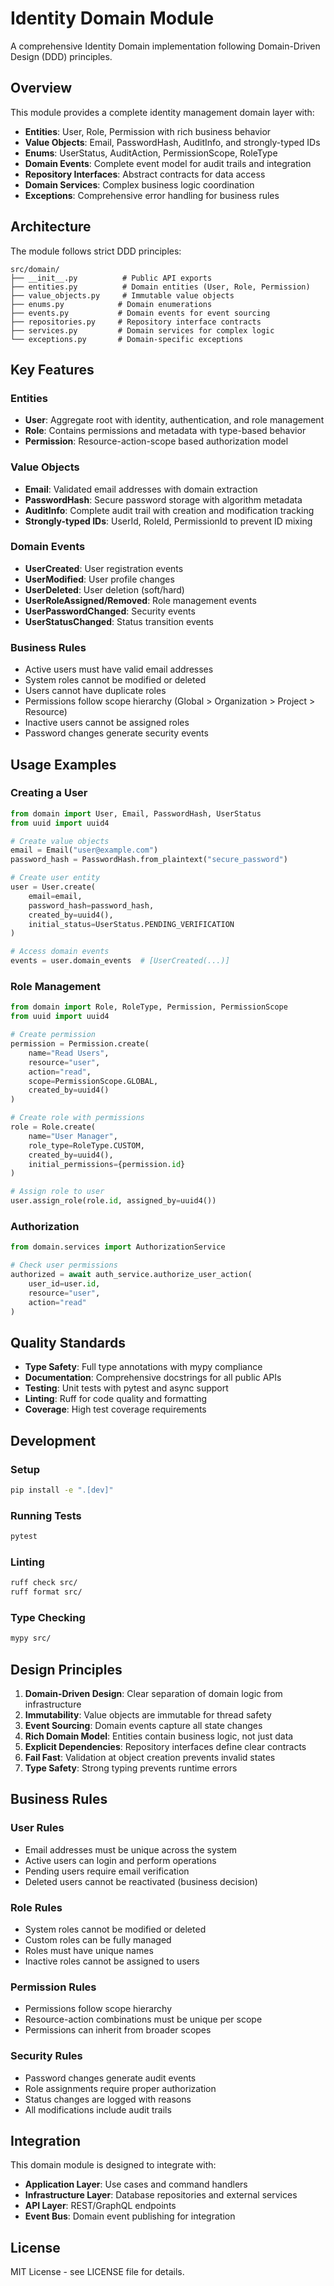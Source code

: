 # Identity Domain Module

A comprehensive Identity Domain implementation following Domain-Driven Design (DDD) principles.

## Overview

This module provides a complete identity management domain layer with:

- **Entities**: User, Role, Permission with rich business behavior
- **Value Objects**: Email, PasswordHash, AuditInfo, and strongly-typed IDs
- **Enums**: UserStatus, AuditAction, PermissionScope, RoleType
- **Domain Events**: Complete event model for audit trails and integration
- **Repository Interfaces**: Abstract contracts for data access
- **Domain Services**: Complex business logic coordination
- **Exceptions**: Comprehensive error handling for business rules

## Architecture

The module follows strict DDD principles:

```
src/domain/
├── __init__.py          # Public API exports
├── entities.py          # Domain entities (User, Role, Permission)
├── value_objects.py     # Immutable value objects
├── enums.py            # Domain enumerations
├── events.py           # Domain events for event sourcing
├── repositories.py     # Repository interface contracts
├── services.py         # Domain services for complex logic
└── exceptions.py       # Domain-specific exceptions
```

## Key Features

### Entities

- **User**: Aggregate root with identity, authentication, and role management
- **Role**: Contains permissions and metadata with type-based behavior
- **Permission**: Resource-action-scope based authorization model

### Value Objects

- **Email**: Validated email addresses with domain extraction
- **PasswordHash**: Secure password storage with algorithm metadata
- **AuditInfo**: Complete audit trail with creation and modification tracking
- **Strongly-typed IDs**: UserId, RoleId, PermissionId to prevent ID mixing

### Domain Events

- **UserCreated**: User registration events
- **UserModified**: User profile changes
- **UserDeleted**: User deletion (soft/hard)
- **UserRoleAssigned/Removed**: Role management events
- **UserPasswordChanged**: Security events
- **UserStatusChanged**: Status transition events

### Business Rules

- Active users must have valid email addresses
- System roles cannot be modified or deleted
- Users cannot have duplicate roles
- Permissions follow scope hierarchy (Global > Organization > Project > Resource)
- Inactive users cannot be assigned roles
- Password changes generate security events

## Usage Examples

### Creating a User

```python
from domain import User, Email, PasswordHash, UserStatus
from uuid import uuid4

# Create value objects
email = Email("user@example.com")
password_hash = PasswordHash.from_plaintext("secure_password")

# Create user entity
user = User.create(
    email=email,
    password_hash=password_hash,
    created_by=uuid4(),
    initial_status=UserStatus.PENDING_VERIFICATION
)

# Access domain events
events = user.domain_events  # [UserCreated(...)]
```

### Role Management

```python
from domain import Role, RoleType, Permission, PermissionScope
from uuid import uuid4

# Create permission
permission = Permission.create(
    name="Read Users",
    resource="user",
    action="read",
    scope=PermissionScope.GLOBAL,
    created_by=uuid4()
)

# Create role with permissions
role = Role.create(
    name="User Manager",
    role_type=RoleType.CUSTOM,
    created_by=uuid4(),
    initial_permissions={permission.id}
)

# Assign role to user
user.assign_role(role.id, assigned_by=uuid4())
```

### Authorization

```python
from domain.services import AuthorizationService

# Check user permissions
authorized = await auth_service.authorize_user_action(
    user_id=user.id,
    resource="user",
    action="read"
)
```

## Quality Standards

- **Type Safety**: Full type annotations with mypy compliance
- **Documentation**: Comprehensive docstrings for all public APIs
- **Testing**: Unit tests with pytest and async support
- **Linting**: Ruff for code quality and formatting
- **Coverage**: High test coverage requirements

## Development

### Setup

```bash
pip install -e ".[dev]"
```

### Running Tests

```bash
pytest
```

### Linting

```bash
ruff check src/
ruff format src/
```

### Type Checking

```bash
mypy src/
```

## Design Principles

1. **Domain-Driven Design**: Clear separation of domain logic from infrastructure
2. **Immutability**: Value objects are immutable for thread safety
3. **Event Sourcing**: Domain events capture all state changes
4. **Rich Domain Model**: Entities contain business logic, not just data
5. **Explicit Dependencies**: Repository interfaces define clear contracts
6. **Fail Fast**: Validation at object creation prevents invalid states
7. **Type Safety**: Strong typing prevents runtime errors

## Business Rules

### User Rules
- Email addresses must be unique across the system
- Active users can login and perform operations
- Pending users require email verification
- Deleted users cannot be reactivated (business decision)

### Role Rules
- System roles cannot be modified or deleted
- Custom roles can be fully managed
- Roles must have unique names
- Inactive roles cannot be assigned to users

### Permission Rules
- Permissions follow scope hierarchy
- Resource-action combinations must be unique per scope
- Permissions can inherit from broader scopes

### Security Rules
- Password changes generate audit events
- Role assignments require proper authorization
- Status changes are logged with reasons
- All modifications include audit trails

## Integration

This domain module is designed to integrate with:

- **Application Layer**: Use cases and command handlers
- **Infrastructure Layer**: Database repositories and external services
- **API Layer**: REST/GraphQL endpoints
- **Event Bus**: Domain event publishing for integration

## License

MIT License - see LICENSE file for details.